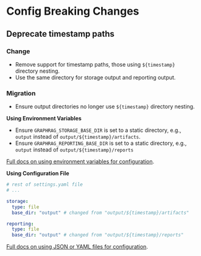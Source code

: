 # Config Breaking Changes

## Deprecate timestamp paths

### Change

- Remove support for timestamp paths, those using `${timestamp}` directory nesting. 
- Use the same directory for storage output and reporting output.

### Migration

- Ensure output directories no longer use `${timestamp}` directory nesting. 

**Using Environment Variables**

- Ensure `GRAPHRAG_STORAGE_BASE_DIR` is set to a static directory, e.g., `output` instead of `output/${timestamp}/artifacts`.
- Ensure `GRAPHRAG_REPORTING_BASE_DIR` is set to a static directory, e.g., `output` instead of `output/${timestamp}/reports`

[Full docs on using environment variables for configuration](https://microsoft.github.io/graphrag/config/env_vars/).

**Using Configuration File**

```yaml
# rest of settings.yaml file
# ...

storage:
  type: file
  base_dir: "output" # changed from "output/${timestamp}/artifacts"

reporting:
  type: file
  base_dir: "output" # changed from "output/${timestamp}/reports"
```

[Full docs on using JSON or YAML files for configuration](https://microsoft.github.io/graphrag/config/json_yaml/).